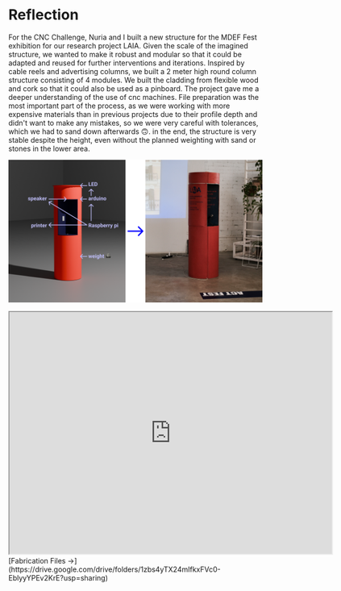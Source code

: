 
# Reflection
For the CNC Challenge, Nuria and I built a new structure for the MDEF Fest exhibition for our research project LAIA. Given the scale of the imagined structure, we wanted to make it robust and modular so that it could be adapted and reused for further interventions and iterations. Inspired by cable reels and advertising columns, we built a 2 meter high round column structure consisting of 4 modules. We built the cladding from flexible wood and cork so that it could also be used as a pinboard. The project gave me a deeper understanding of the use of cnc machines. File preparation was the most important part of the process, as we were working with more expensive materials than in previous projects due to their profile depth and didn't want to make any mistakes, so we were very careful with tolerances, which we had to sand down afterwards 🙃. in the end, the structure is very stable despite the height, even without the planned weighting with sand or stones in the lower area.

![](../../images/Bearbeitet/LAIAProcess.png)

<iframe src="https://drive.google.com/file/d/1dtR_wF1UVMq9Dgq04qaGHV-XRhvPtxAn/preview" width="640" height="480" allow="autoplay"></iframe>
[Fabrication Files ->](https://drive.google.com/drive/folders/1zbs4yTX24mIfkxFVc0-EblyyYPEv2KrE?usp=sharing)

